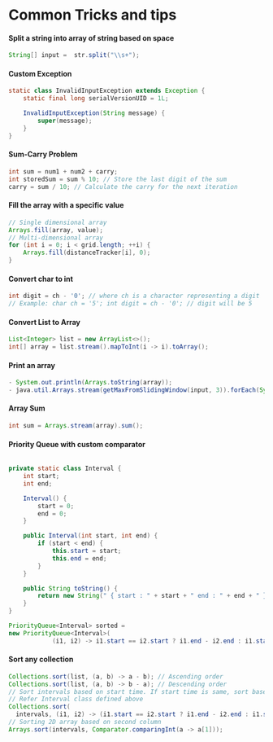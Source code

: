 # Common Tricks and tips

#### Split a string into array of string based on space
```java
String[] input =  str.split("\\s+");
```

#### Custom Exception
```java
static class InvalidInputException extends Exception {
    static final long serialVersionUID = 1L;

    InvalidInputException(String message) {
        super(message);
    }
}
```

#### Sum-Carry Problem
```java
int sum = num1 + num2 + carry;
int storedSum = sum % 10; // Store the last digit of the sum
carry = sum / 10; // Calculate the carry for the next iteration
```

#### Fill the array with a specific value
```java
// Single dimensional array
Arrays.fill(array, value);
// Multi-dimensional array
for (int i = 0; i < grid.length; ++i) {
    Arrays.fill(distanceTracker[i], 0);
}
```

#### Convert char to int
```java
int digit = ch - '0'; // where ch is a character representing a digit
// Example: char ch = '5'; int digit = ch - '0'; // digit will be 5
```

#### Convert List to Array
```java
List<Integer> list = new ArrayList<>();
int[] array = list.stream().mapToInt(i -> i).toArray();
```

#### Print an array
```java
- System.out.println(Arrays.toString(array));
- java.util.Arrays.stream(getMaxFromSlidingWindow(input, 3)).forEach(System.out::println);
 ```
#### Array Sum
```java
int sum = Arrays.stream(array).sum();
```

#### Priority Queue with custom comparator
```java

private static class Interval {
    int start;
    int end;

    Interval() {
        start = 0;
        end = 0;
    }

    public Interval(int start, int end) {
        if (start < end) {
            this.start = start;
            this.end = end;
        }
    }

    public String toString() {
        return new String(" { start : " + start + " end : " + end + " }\n");
    }
}

PriorityQueue<Interval> sorted =
new PriorityQueue<Interval>(
            (i1, i2) -> i1.start == i2.start ? i1.end - i2.end : i1.start - i2.start);
```

#### Sort any collection
```java
Collections.sort(list, (a, b) -> a - b); // Ascending order
Collections.sort(list, (a, b) -> b - a); // Descending order
// Sort intervals based on start time. If start time is same, sort based on end time.
// Refer Interval class defined above
Collections.sort(
  intervals, (i1, i2) -> (i1.start == i2.start ? i1.end - i2.end : i1.start - i2.start));
// Sorting 2D array based on second column
Arrays.sort(intervals, Comparator.comparingInt(a -> a[1]));
```

